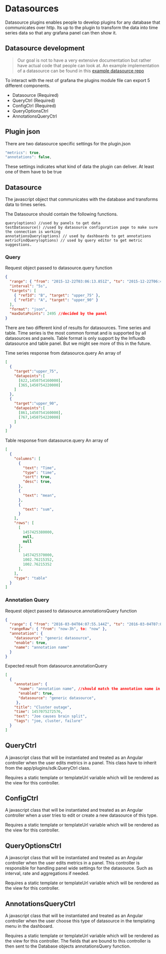 
# Datasources

Datasource plugins enables people to develop plugins for any database that
communicates over http. Its up to the plugin to transform the data into
time series data so that any grafana panel can then show it.

## Datasource development

> Our goal is not to have a very extensive documentation but rather have actual
> code that people can look at. An example implementation of a datasource can be
> found in this [example datasource repo](https://github.com/grafana/simple-json-datasource)

To interact with the rest of grafana the plugins module file can export 5 different components.

- Datasource (Required)
- QueryCtrl (Required)
- ConfigCtrl (Required)
- QueryOptionsCtrl
- AnnotationsQueryCtrl

## Plugin json

There are two datasource specific settings for the plugin.json

```javascript
"metrics": true,
"annotations": false,
```

These settings indicates what kind of data the plugin can deliver. At least one of them have to be true

## Datasource
The javascript object that communicates with the database and transforms data to times series.

The Datasource should contain the following functions.
```
query(options) //used by panels to get data
testDatasource() //used by datasource configuration page to make sure the connection is working
annotationsQuery(options) // used by dashboards to get annotations
metricFindQuery(options) // used by query editor to get metric suggestions.
```

### Query

Request object passed to datasource.query function
```json
{
  "range": { "from": "2015-12-22T03:06:13.851Z", "to": "2015-12-22T06:48:24.137Z" },
  "interval": "5s",
  "targets": [
    { "refId": "B", "target": "upper_75" },
    { "refId": "A", "target": "upper_90" }
  ],
  "format": "json",
  "maxDataPoints": 2495 //decided by the panel
}
```

There are two different kind of results for datasources.
Time series and table. Time series is the most common format and is supported by all datasources and panels. Table format is only support by the Influxdb datasource and table panel. But we might see more of this in the future.

Time series response from datasource.query
An array of
```json
[
  {
    "target":"upper_75",
    "datapoints":[
      [622,1450754160000],
      [365,1450754220000]
    ]
  },
  {
    "target":"upper_90",
    "datapoints":[
      [861,1450754160000],
      [767,1450754220000]
    ]
  }
]
```

Table response from datasource.query
An array of
```json
[
  {
    "columns": [
      {
        "text": "Time",
        "type": "time",
        "sort": true,
        "desc": true,
      },
      {
        "text": "mean",
      },
      {
        "text": "sum",
      }
    ],
    "rows": [
      [
        1457425380000,
        null,
        null
      ],
      [
        1457425370000,
        1002.76215352,
        1002.76215352
      ],
    ],
    "type": "table"
  }
]
```

### Annotation Query

Request object passed to datasource.annotationsQuery function
```json
{
  "range": { "from": "2016-03-04T04:07:55.144Z", "to": "2016-03-04T07:07:55.144Z" },
  "rangeRaw": { "from": "now-3h", to: "now" },
  "annotation": {
    "datasource": "generic datasource",
    "enable": true,
    "name": "annotation name"
  }
}
```

Expected result from datasource.annotationQuery
```json
[
  {
    "annotation": {
      "name": "annotation name", //should match the annotation name in grafana
      "enabled": true,
      "datasource": "generic datasource",
     },
    "title": "Cluster outage",
    "time": 1457075272576,
    "text": "Joe causes brain split",
    "tags": "joe, cluster, failure"
  }
]
```


## QueryCtrl

A javascript class that will be instantiated and treated as an Angular controller when the user edits metrics in a panel. This class have to inherit from the app/plugins/sdk.QueryCtrl class.

Requires a static template or templateUrl variable which will be rendered as the view for this controller.

## ConfigCtrl

A javascript class that will be instantiated and treated as an Angular controller when a user tries to edit or create a new datasource of this type.

Requires a static template or templateUrl variable which will be rendered as the view for this controller.

## QueryOptionsCtrl

A javascript class that will be instantiated and treated as an Angular controller when the user edits metrics in a panel. This controller is responsible for handling panel wide settings for the datasource. Such as interval, rate and aggregations if needed.

Requires a static template or templateUrl variable which will be rendered as the view for this controller.

## AnnotationsQueryCtrl

A javascript class that will be instantiated and treated as an Angular controller when the user choose this type of datasource in the templating menu in the dashboard.

Requires a static template or templateUrl variable which will be rendered as the view for this controller. The fields that are bound to this controller is then sent to the Database objects annotationsQuery function.
